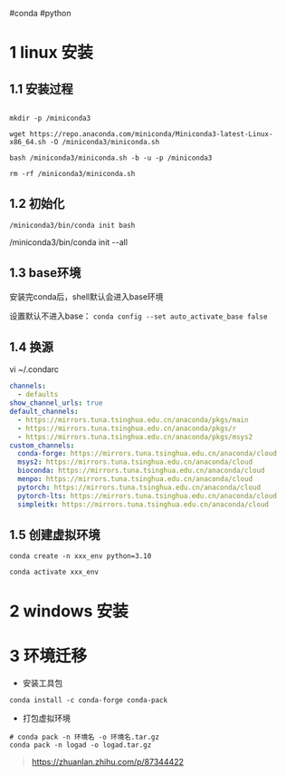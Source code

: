 
#conda #python

# 1 linux 安装

## 1.1 安装过程

```

mkdir -p /miniconda3

wget https://repo.anaconda.com/miniconda/Miniconda3-latest-Linux-x86_64.sh -O /miniconda3/miniconda.sh

bash /miniconda3/miniconda.sh -b -u -p /miniconda3

rm -rf /miniconda3/miniconda.sh

```


## 1.2 初始化

`/miniconda3/bin/conda init bash`

/miniconda3/bin/conda init --all

## 1.3 base环境

安装完conda后，shell默认会进入base环境

设置默认不进入base： `conda config --set auto_activate_base false`


## 1.4 换源

vi ~/.condarc

```yaml
channels:
  - defaults
show_channel_urls: true
default_channels:
  - https://mirrors.tuna.tsinghua.edu.cn/anaconda/pkgs/main
  - https://mirrors.tuna.tsinghua.edu.cn/anaconda/pkgs/r
  - https://mirrors.tuna.tsinghua.edu.cn/anaconda/pkgs/msys2
custom_channels:
  conda-forge: https://mirrors.tuna.tsinghua.edu.cn/anaconda/cloud
  msys2: https://mirrors.tuna.tsinghua.edu.cn/anaconda/cloud
  bioconda: https://mirrors.tuna.tsinghua.edu.cn/anaconda/cloud
  menpo: https://mirrors.tuna.tsinghua.edu.cn/anaconda/cloud
  pytorch: https://mirrors.tuna.tsinghua.edu.cn/anaconda/cloud
  pytorch-lts: https://mirrors.tuna.tsinghua.edu.cn/anaconda/cloud
  simpleitk: https://mirrors.tuna.tsinghua.edu.cn/anaconda/cloud
```


## 1.5 创建虚拟环境

```shell
conda create -n xxx_env python=3.10

conda activate xxx_env
```



# 2 windows 安装





# 3 环境迁移


- 安装工具包

```
conda install -c conda-forge conda-pack
```

- 打包虚拟环境

```
# conda pack -n 环境名 -o 环境名.tar.gz
conda pack -n logad -o logad.tar.gz
```

> https://zhuanlan.zhihu.com/p/87344422

